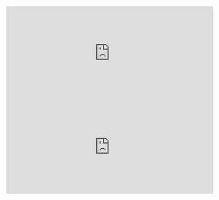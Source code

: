<iframe border=0 frameborder=0 height=250 width=550  
 src="https://twitter.com/BlogJulianKomar/status/1368336853900857344"></iframe>
 
<iframe border=0 frameborder=0 height=250 width=550  
 src="https://twitter.com/MashraniVivek/status/1342153366961471488?s=08"></iframe>
